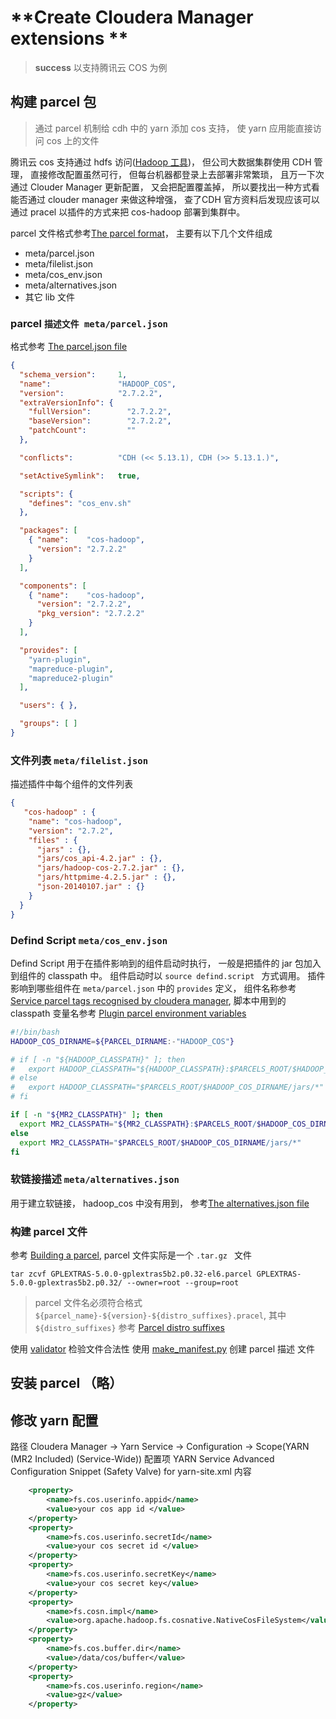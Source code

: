 # **Create Cloudera Manager extensions **

<!-- toc -->

>**success**
> 以支持腾讯云 COS 为例

## 构建 parcel 包

> 通过 parcel 机制给 cdh 中的 yarn 添加 cos 支持， 使 yarn 应用能直接访问 cos 上的文件

腾讯云 cos 支持通过 hdfs 访问([Hadoop 工具][1])， 但公司大数据集群使用 CDH 管理， 直接修改配置虽然可行， 但每台机器都登录上去部署非常繁琐， 且万一下次通过 Clouder Manager 更新配置， 又会把配置覆盖掉， 所以要找出一种方式看能否通过 clouder manager 来做这种增强， 查了CDH 官方资料后发现应该可以通过 pracel 以插件的方式来把 cos-hadoop 部署到集群中。

parcel 文件格式参考[The parcel format][2]， 主要有以下几个文件组成

* meta/parcel.json
* meta/filelist.json
* meta/cos_env.json
* meta/alternatives.json 
* 其它 lib 文件

### parcel `描述文件 meta/parcel.json`
格式参考 [The parcel.json file][5]

```json
{
  "schema_version":     1,
  "name":               "HADOOP_COS",
  "version":            "2.7.2.2",
  "extraVersionInfo": {
    "fullVersion":        "2.7.2.2",
    "baseVersion":        "2.7.2.2",
    "patchCount":         ""
  },

  "conflicts":          "CDH (<< 5.13.1), CDH (>> 5.13.1.)",

  "setActiveSymlink":   true,

  "scripts": {
    "defines": "cos_env.sh"
  },

  "packages": [
    { "name":    "cos-hadoop",
      "version": "2.7.2.2"
    }
  ],

  "components": [
    { "name":    "cos-hadoop",
      "version": "2.7.2.2",
      "pkg_version": "2.7.2.2"
    }
  ],

  "provides": [
    "yarn-plugin",
    "mapreduce-plugin",
    "mapreduce2-plugin"
  ],

  "users": { },

  "groups": [ ]
}


```

### 文件列表 `meta/filelist.json`

描述插件中每个组件的文件列表 
```json
{
   "cos-hadoop" : {
    "name": "cos-hadoop",
    "version": "2.7.2",
    "files" : {
      "jars" : {},
      "jars/cos_api-4.2.jar" : {},
      "jars/hadoop-cos-2.7.2.jar" : {},
      "jars/httpmime-4.2.5.jar" : {},
      "json-20140107.jar" : {}
    }
  }
}

```
### Defind Script `meta/cos_env.json`

Defind Script 用于在插件影响到的组件启动时执行， 一般是把插件的 jar 包加入到组件的 classpath 中。 组件启动时以 `source defind.script ` 方式调用。 插件影响到哪些组件在 `meta/parcel.json` 中的 `provides` 定义， 组件名称参考 [Service parcel tags recognised by cloudera manager][7], 脚本中用到的 classpath 变量名参考 [Plugin parcel environment variables][8]

```bash
#!/bin/bash
HADOOP_COS_DIRNAME=${PARCEL_DIRNAME:-"HADOOP_COS"}

# if [ -n "${HADOOP_CLASSPATH}" ]; then
#   export HADOOP_CLASSPATH="${HADOOP_CLASSPATH}:$PARCELS_ROOT/$HADOOP_COS_DIRNAME/jars/*"
# else
#   export HADOOP_CLASSPATH="$PARCELS_ROOT/$HADOOP_COS_DIRNAME/jars/*"
# fi

if [ -n "${MR2_CLASSPATH}" ]; then
  export MR2_CLASSPATH="${MR2_CLASSPATH}:$PARCELS_ROOT/$HADOOP_COS_DIRNAME/jars/*"
else
  export MR2_CLASSPATH="$PARCELS_ROOT/$HADOOP_COS_DIRNAME/jars/*"
fi
```

### 软链接描述 `meta/alternatives.json`

用于建立软链接， hadoop_cos 中没有用到， 参考[The alternatives.json file][4]

### 构建 parcel 文件

参考 [Building a parcel][9], parcel 文件实际是一个 `.tar.gz ` 文件

```
tar zcvf GPLEXTRAS-5.0.0-gplextras5b2.p0.32-el6.parcel GPLEXTRAS-5.0.0-gplextras5b2.p0.32/ --owner=root --group=root
```

> parcel 文件名必须符合格式 `${parcel_name}-${version}-${distro_suffixes}.pracel`, 其中 `${distro_suffixes}` 参考 [Parcel distro suffixes][10]

使用 [validator][11] 检验文件合法性
使用 [make_manifest.py][12] 创建 parcel 描述 文件

## 安装 parcel （略）
## 修改 yarn 配置

路径
Cloudera Manager -> Yarn Service -> Configuration -> Scope(YARN (MR2 Included) (Service-Wide)) 
配置项 YARN Service Advanced Configuration Snippet (Safety Valve) for yarn-site.xml
内容
```xml
    <property>
        <name>fs.cos.userinfo.appid</name>
        <value>your cos app id </value>
    </property>
    <property>
        <name>fs.cos.userinfo.secretId</name>
        <value>your cos secret id </value>
    </property>
    <property>
        <name>fs.cos.userinfo.secretKey</name>
        <value>your cos secret key</value>
    </property>
    <property>
        <name>fs.cosn.impl</name>
        <value>org.apache.hadoop.fs.cosnative.NativeCosFileSystem</value>
    </property>
    <property>
        <name>fs.cos.buffer.dir</name>
        <value>/data/cos/buffer</value>
    </property>
    <property>
        <name>fs.cos.userinfo.region</name>
        <value>gz</value>
    </property>
```

[1]:https://cloud.tencent.com/document/product/436/6884
[2]:https://github.com/cloudera/cm_ext/wiki/The-parcel-format
[3]:https://github.com/cloudera/cm_ext/wiki/The-parcel-defines-script
[4]:https://github.com/cloudera/cm_ext/wiki/The-alternatives.json-file
[5]:https://github.com/cloudera/cm_ext/wiki/The-parcel.json-file
[6]:https://github.com/cloudera/cm_ext/wiki/The-parcel-defines-script
[7]:https://github.com/cloudera/cm_ext/wiki/Service-parcel-tags-recognised-by-cloudera-manager
[8]:https://github.com/cloudera/cm_ext/wiki/Plugin-parcel-environment-variables
[9]:https://github.com/cloudera/cm_ext/wiki/Building-a-parcel
[10]:https://github.com/cloudera/cm_ext/wiki/Parcel-distro-suffixes
[11]:https://github.com/cloudera/cm_ext/tree/master/validator
[12]:https://github.com/cloudera/cm_ext/tree/master/make_manifest
